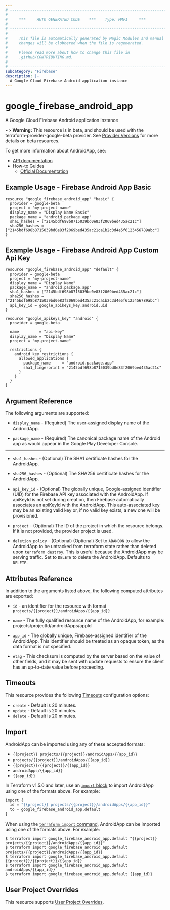 ```yaml
---
# ----------------------------------------------------------------------------
#
#     ***     AUTO GENERATED CODE    ***    Type: MMv1     ***
#
# ----------------------------------------------------------------------------
#
#     This file is automatically generated by Magic Modules and manual
#     changes will be clobbered when the file is regenerated.
#
#     Please read more about how to change this file in
#     .github/CONTRIBUTING.md.
#
# ----------------------------------------------------------------------------
subcategory: "Firebase"
description: |-
  A Google Cloud Firebase Android application instance
---
```


# google_firebase_android_app

A Google Cloud Firebase Android application instance

~> **Warning:** This resource is in beta, and should be used with the terraform-provider-google-beta provider.
See [Provider Versions](https://terraform.io/docs/providers/google/guides/provider_versions.html) for more details on beta resources.

To get more information about AndroidApp, see:

* [API documentation](https://firebase.google.com/docs/reference/firebase-management/rest/v1beta1/projects.androidApps)
* How-to Guides
    * [Official Documentation](https://firebase.google.com/docs/android/setup)

## Example Usage - Firebase Android App Basic


```hcl
resource "google_firebase_android_app" "basic" {
  provider = google-beta
  project = "my-project-name"
  display_name = "Display Name Basic"
  package_name = "android.package.app"
  sha1_hashes = ["2145bdf698b8715039bd0e83f2069bed435ac21c"]
  sha256_hashes = ["2145bdf698b8715039bd0e83f2069bed435ac21ca1b2c3d4e5f6123456789abc"]
}
```
## Example Usage - Firebase Android App Custom Api Key


```hcl
resource "google_firebase_android_app" "default" {
  provider = google-beta
  project = "my-project-name"
  display_name = "Display Name"
  package_name = "android.package.app"
  sha1_hashes = ["2145bdf698b8715039bd0e83f2069bed435ac21c"]
  sha256_hashes = ["2145bdf698b8715039bd0e83f2069bed435ac21ca1b2c3d4e5f6123456789abc"]
  api_key_id = google_apikeys_key.android.uid
}

resource "google_apikeys_key" "android" {
  provider = google-beta

  name         = "api-key"
  display_name = "Display Name"
  project = "my-project-name"
  
  restrictions {
    android_key_restrictions {
      allowed_applications {
        package_name     = "android.package.app"
        sha1_fingerprint = "2145bdf698b8715039bd0e83f2069bed435ac21c"
      }
    }
  }
}
```

## Argument Reference

The following arguments are supported:


* `display_name` -
  (Required)
  The user-assigned display name of the AndroidApp.

* `package_name` -
  (Required)
  The canonical package name of the Android app as would appear in the Google Play
  Developer Console.


- - -


* `sha1_hashes` -
  (Optional)
  The SHA1 certificate hashes for the AndroidApp.

* `sha256_hashes` -
  (Optional)
  The SHA256 certificate hashes for the AndroidApp.

* `api_key_id` -
  (Optional)
  The globally unique, Google-assigned identifier (UID) for the Firebase API key associated with the AndroidApp.
  If apiKeyId is not set during creation, then Firebase automatically associates an apiKeyId with the AndroidApp.
  This auto-associated key may be an existing valid key or, if no valid key exists, a new one will be provisioned.

* `project` - (Optional) The ID of the project in which the resource belongs.
    If it is not provided, the provider project is used.

* `deletion_policy` - (Optional) (Optional) Set to `ABANDON` to allow the AndroidApp to be untracked from terraform state
rather than deleted upon `terraform destroy`. This is useful because the AndroidApp may be
serving traffic. Set to `DELETE` to delete the AndroidApp. Defaults to `DELETE`.



## Attributes Reference

In addition to the arguments listed above, the following computed attributes are exported:

* `id` - an identifier for the resource with format `projects/{{project}}/androidApps/{{app_id}}`

* `name` -
  The fully qualified resource name of the AndroidApp, for example:
  projects/projectId/androidApps/appId

* `app_id` -
  The globally unique, Firebase-assigned identifier of the AndroidApp.
  This identifier should be treated as an opaque token, as the data format is not specified.

* `etag` -
  This checksum is computed by the server based on the value of other fields, and it may be sent
  with update requests to ensure the client has an up-to-date value before proceeding.


## Timeouts

This resource provides the following
[Timeouts](https://developer.hashicorp.com/terraform/plugin/sdkv2/resources/retries-and-customizable-timeouts) configuration options:

- `create` - Default is 20 minutes.
- `update` - Default is 20 minutes.
- `delete` - Default is 20 minutes.

## Import


AndroidApp can be imported using any of these accepted formats:

* `{{project}} projects/{{project}}/androidApps/{{app_id}}`
* `projects/{{project}}/androidApps/{{app_id}}`
* `{{project}}/{{project}}/{{app_id}}`
* `androidApps/{{app_id}}`
* `{{app_id}}`


In Terraform v1.5.0 and later, use an [`import` block](https://developer.hashicorp.com/terraform/language/import) to import AndroidApp using one of the formats above. For example:

```tf
import {
  id = "{{project}} projects/{{project}}/androidApps/{{app_id}}"
  to = google_firebase_android_app.default
}
```

When using the [`terraform import` command](https://developer.hashicorp.com/terraform/cli/commands/import), AndroidApp can be imported using one of the formats above. For example:

```
$ terraform import google_firebase_android_app.default "{{project}} projects/{{project}}/androidApps/{{app_id}}"
$ terraform import google_firebase_android_app.default projects/{{project}}/androidApps/{{app_id}}
$ terraform import google_firebase_android_app.default {{project}}/{{project}}/{{app_id}}
$ terraform import google_firebase_android_app.default androidApps/{{app_id}}
$ terraform import google_firebase_android_app.default {{app_id}}
```

## User Project Overrides

This resource supports [User Project Overrides](https://registry.terraform.io/providers/hashicorp/google/latest/docs/guides/provider_reference#user_project_override).

